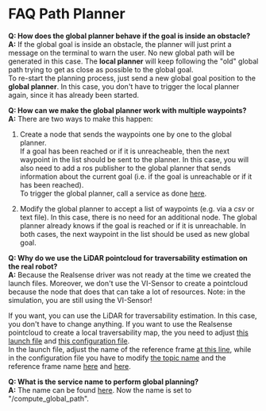 # FAQ Path Planner
__Q: How does the global planner behave if the goal is inside an obstacle?__  
__A:__ If the global goal is inside an obstacle, the planner will just print a message on the terminal to warn the user. No new global path will be generated in this case. The __local planner__ will keep following the "old" global path trying to get as close as possible to the global goal.  
To re-start the planning process, just send a new global goal position to the __global planner__. In this case, you don't have to trigger the local planner again, since it has already been started.
  
__Q: How can we make the global planner work with multiple waypoints?__  
__A:__ There are two ways to make this happen:
1. Create a node that sends the waypoints one by one to the global planner.  
If a goal has been reached or if it is unreacheable, then the next waypoint in the list should be sent to the planner. In this case, you will also need to add a ros publisher to the global planner that sends information about the current goal (i.e. if the goal is unreachable or if it has been reached).  
To trigger the global planner, call a service as done [here](https://github.com/VIS4ROB-lab/smb_path_planner/blob/f470b5bc2bb7f7f9ead94f2fa3dfbd26f6f029d0/smb_planner_rviz/src/planning_panel.cpp#L262).  

2. Modify the global planner to accept a list of waypoints (e.g. via a _csv_ or text file). In this case, there is no need for an additional node. The global planner already knows if the goal is reached or if it is unreachable. In both cases, the next waypoint in the list should be used as new global goal.
  
__Q: Why do we use the LiDAR pointcloud for traversability estimation on the real robot?__  
__A:__ Because the Realsense driver was not ready at the time we created the launch files. Moreover, we don't use the VI-Sensor to create a pointcloud because the node that does that can take a lot of resources. Note: in the simulation, you are still using the VI-Sensor!  

If you want, you can use the LiDAR for traversability estimation. In this case, you don't have to change anything. If you want to use the Realsense pointcloud to create a local traversability map, the you need to adjust [this launch file](https://github.com/VIS4ROB-lab/smb_path_planner/blob/master/smb_local_planner/launch/smb_elevation_mapping_real.launch) and [this configuration file](https://github.com/VIS4ROB-lab/smb_path_planner/blob/master/smb_planner_common/cfg/elevation_mapping_smb.yaml).  
In the launch file, adjust the name of the reference frame [at this line](https://github.com/VIS4ROB-lab/smb_path_planner/blob/f470b5bc2bb7f7f9ead94f2fa3dfbd26f6f029d0/smb_local_planner/launch/smb_elevation_mapping_real.launch#L10), while in the configuration file you have to modify [the topic name](https://github.com/VIS4ROB-lab/smb_path_planner/blob/f470b5bc2bb7f7f9ead94f2fa3dfbd26f6f029d0/smb_planner_common/cfg/elevation_mapping_smb.yaml#L1) and the reference frame name [here](https://github.com/VIS4ROB-lab/smb_path_planner/blob/f470b5bc2bb7f7f9ead94f2fa3dfbd26f6f029d0/smb_planner_common/cfg/elevation_mapping_smb.yaml#L2) and [here](https://github.com/VIS4ROB-lab/smb_path_planner/blob/f470b5bc2bb7f7f9ead94f2fa3dfbd26f6f029d0/smb_planner_common/cfg/elevation_mapping_smb.yaml#L6).

__Q: What is the service name to perform global planning?__  
__A:__ The name can be found [here](https://github.com/VIS4ROB-lab/smb_path_planner/blob/f470b5bc2bb7f7f9ead94f2fa3dfbd26f6f029d0/smb_planner_common/cfg/topics.yaml#L2). Now the name is set to "/compute_global_path".

